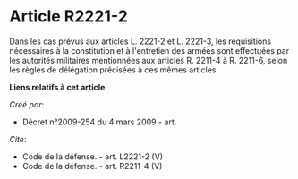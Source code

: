 # Article R2221-2

Dans les cas prévus aux articles L. 2221-2 et L. 2221-3, les réquisitions nécessaires à la constitution et à l'entretien des
armées sont effectuées par les autorités militaires mentionnées aux articles R. 2211-4 à R. 2211-6, selon les règles de
délégation précisées à ces mêmes articles.

**Liens relatifs à cet article**

_Créé par_:

  - Décret n°2009-254 du 4 mars 2009 - art.

_Cite_:

  - Code de la défense. - art. L2221-2 (V)
  - Code de la défense. - art. R2211-4 (V)
